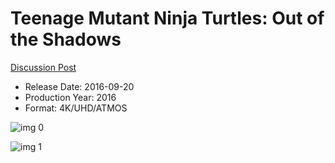 # Teenage Mutant Ninja Turtles: Out of the Shadows

[Discussion Post](https://www.avsforum.com/threads/bass-eq-for-filtered-movies.2995212/post-56974136)

* Release Date: 2016-09-20
* Production Year: 2016
* Format: 4K/UHD/ATMOS

![img 0](https://i.imgur.com/vMVJ3JI.jpg)

![img 1](https://i.imgur.com/2nWrp1n.png)

